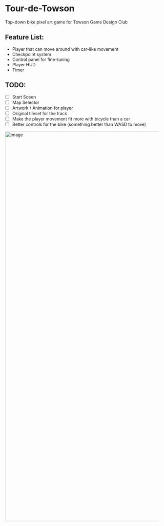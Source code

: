 # Tour-de-Towson
Top-down bike pixel art game for Towson Game Design Club

## Feature List:
- Player that can move around with car-like movement
- Checkpoint system
- Control panel for fine-tuning
- Player HUD
- Timer

## TODO:
- [ ] Start Sceen
- [ ] Map Selector
- [ ] Artwork / Animation for player
- [ ] Original tileset for the track
- [ ] Make the player movement fit more with bicycle than a car
- [ ] Better controls for the bike (something better than WASD to move)

<img width="1279" alt="image" src="https://user-images.githubusercontent.com/85744041/157512213-ebdfb25e-010a-4f2f-942b-20cb5ab7601c.png">
